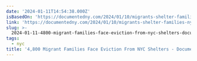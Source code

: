 ```yaml
---
date: '2024-01-11T14:54:38.000Z'
isBasedOn: 'https://documentedny.com/2024/01/10/migrants-shelter-families-nyc-roosevelt/'
link: 'https://documentedny.com/2024/01/10/migrants-shelter-families-nyc-roosevelt/'
slug: >-
  2024-01-11-4800-migrant-families-face-eviction-from-nyc-shelters-documented-docum
tags:
  - nyc
title: '4,800 Migrant Families Face Eviction From NYC Shelters - Documented - Docum'
---
```


